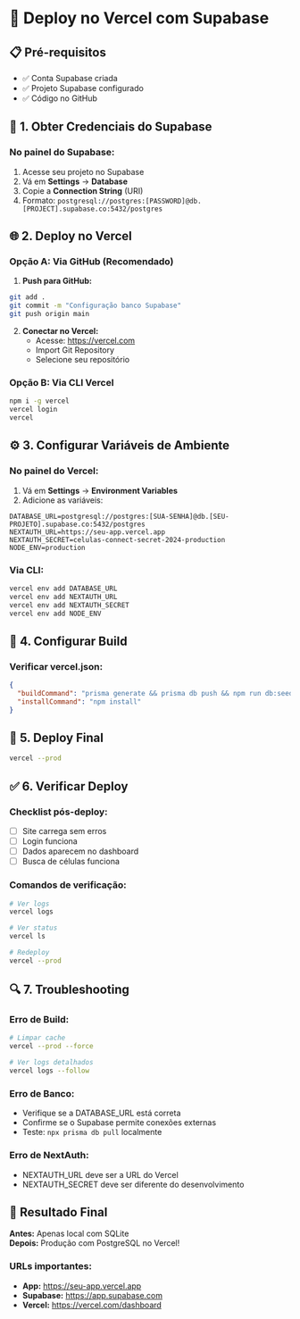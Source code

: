# 🚀 Deploy no Vercel com Supabase

## 📋 Pré-requisitos
- ✅ Conta Supabase criada
- ✅ Projeto Supabase configurado
- ✅ Código no GitHub

## 🔗 1. Obter Credenciais do Supabase

### No painel do Supabase:
1. Acesse seu projeto no Supabase
2. Vá em **Settings** → **Database**
3. Copie a **Connection String** (URI)
4. Formato: `postgresql://postgres:[PASSWORD]@db.[PROJECT].supabase.co:5432/postgres`

## 🌐 2. Deploy no Vercel

### Opção A: Via GitHub (Recomendado)
1. **Push para GitHub:**
```bash
git add .
git commit -m "Configuração banco Supabase"
git push origin main
```

2. **Conectar no Vercel:**
   - Acesse: https://vercel.com
   - Import Git Repository
   - Selecione seu repositório

### Opção B: Via CLI Vercel
```bash
npm i -g vercel
vercel login
vercel
```

## ⚙️ 3. Configurar Variáveis de Ambiente

### No painel do Vercel:
1. Vá em **Settings** → **Environment Variables**
2. Adicione as variáveis:

```env
DATABASE_URL=postgresql://postgres:[SUA-SENHA]@db.[SEU-PROJETO].supabase.co:5432/postgres
NEXTAUTH_URL=https://seu-app.vercel.app
NEXTAUTH_SECRET=celulas-connect-secret-2024-production
NODE_ENV=production
```

### Via CLI:
```bash
vercel env add DATABASE_URL
vercel env add NEXTAUTH_URL
vercel env add NEXTAUTH_SECRET
vercel env add NODE_ENV
```

## 🔧 4. Configurar Build

### Verificar vercel.json:
```json
{
  "buildCommand": "prisma generate && prisma db push && npm run db:seed && next build",
  "installCommand": "npm install"
}
```

## 🎯 5. Deploy Final
```bash
vercel --prod
```

## ✅ 6. Verificar Deploy

### Checklist pós-deploy:
- [ ] Site carrega sem erros
- [ ] Login funciona
- [ ] Dados aparecem no dashboard
- [ ] Busca de células funciona

### Comandos de verificação:
```bash
# Ver logs
vercel logs

# Ver status
vercel ls

# Redeploy
vercel --prod
```

## 🔍 7. Troubleshooting

### Erro de Build:
```bash
# Limpar cache
vercel --prod --force

# Ver logs detalhados
vercel logs --follow
```

### Erro de Banco:
- Verifique se a DATABASE_URL está correta
- Confirme se o Supabase permite conexões externas
- Teste: `npx prisma db pull` localmente

### Erro de NextAuth:
- NEXTAUTH_URL deve ser a URL do Vercel
- NEXTAUTH_SECRET deve ser diferente do desenvolvimento

## 🎉 Resultado Final

**Antes:** Apenas local com SQLite  
**Depois:** Produção com PostgreSQL no Vercel! 

### URLs importantes:
- **App:** https://seu-app.vercel.app
- **Supabase:** https://app.supabase.com
- **Vercel:** https://vercel.com/dashboard